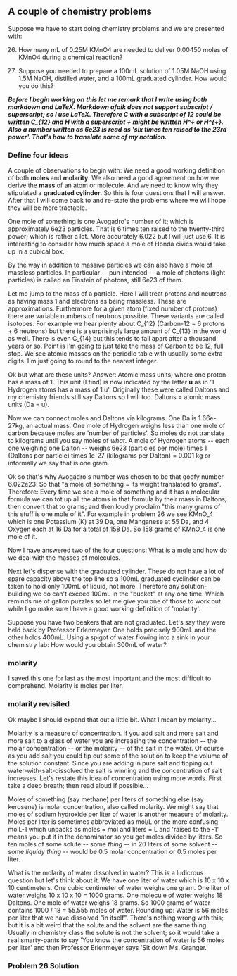 ## A couple of chemistry problems


Suppose we have to start doing chemistry problems and we are presented with: 

26. How many mL of 0.25M KMnO4 are needed to deliver 0.00450 moles of KMnO4 during a chemical reaction? 


27. Suppose you needed to prepare a 100mL solution of 1.05M NaOH using 1.5M NaOH, distilled water, and a 100mL 
graduated cylinder. How would you do this?


***Before I begin working on this let me remark that I write using both markdown and LaTeX. Markdown afaik does not
support subscript / superscript; so I use LaTeX. Therefore C with a subscript of 12 could be written C_{12} and H 
with a superscript + might be written H^+ or H^{+}. Also a number written as 6e23 is read as 'six times ten
raised to the 23rd power'. That's how to translate some of my notation.***


### Define four ideas


A couple of observations to begin with: We need a good working definition of both **moles** and **molarity**. We also need
a good agreement on how we derive the **mass** of an atom or molecule. And we need to know why they stipulated a 
**graduated cylinder**. So this is four questions that I will answer. After that I will come back to and re-state 
the problems where we will hope they will be more tractable. 


One mole of something is one Avogadro's number of it; which is approximately 6e23 particles. That is 6 times ten raised 
to the twenty-third power; which is rather a lot. More accurately 6.022 but I will just use 6. It is interesting to
consider how much space a mole of Honda civics would take up in a cubical box.


By the way in addition to massive particles we can also have a mole of 
massless particles. In particular -- pun intended -- a mole of photons (light particles) is called an Einstein of 
photons, still 6e23 of them.


Let me jump to the mass of a particle. Here I will treat protons and neutrons as having 
mass 1 and electrons as being massless. These are approximations. Furthermore for a given atom (fixed number
of protons) there are variable numbers of neutrons possible. These variants are called isotopes. For example 
we hear plenty about C_{12} (Carbon-12 = 6 protons + 6 neutrons) but there is a surprisingly large amount of 
C_{13} in the world as well. There is even C_{14} but this tends to fall apart after a thousand years or so. 
Point is I'm going to just take the mass of Carbon to be 12, full stop. We see atomic masses on the periodic
table with usually some extra digits. I'm just going to round to the nearest integer. 


Ok but what are these units? Answer: Atomic mass units; where one proton has a mass of 1. This unit (I find) 
is now indicated by the letter **u** as in '1 Hydrogen atoms has a mass of 1 u'. Originally these were called 
Daltons and my chemistry friends still say Daltons so I will too. Daltons = atomic mass units (Da = u).


Now we can connect moles and Daltons via kilograms. One Da is 1.66e-27kg, an actual mass. One mole of Hydrogen 
weighs less than one mole of carbon because moles are 'number of particles'. So moles do not translate to 
kilograms until you say moles of *what*. A mole of Hydrogen atoms -- each one weighing one Dalton -- weighs
6e23 (particles per mole) times 1 (Daltons per particle) times 1e-27 (kilograms per Dalton) = 0.001 kg 
or informally we say that is one gram. 


Ok so that's why Avogadro's number was chosen to be that goofy number 6.022e23: So that "a mole of something 
= its weight translated to grams". Therefore: Every time we see a mole of something and it has a molecular 
formula we can tot up all the atoms in that formula by their mass in Daltons; then convert that to grams;
and then loudly proclaim "this many grams of this stuff is one mole of it". For example in problem 26
we see KMnO_4 which is one Potassium (K) at 39 Da, one Manganese at 55 Da, and 4 Oxygen each at 16 Da for
a total of 158 Da. So 158 grams of KMnO_4 is one mole of it. 


Now I have answered two of the four questions: What is a mole and how do we deal with the masses of molecules. 


Next let's dispense with the graduated cylinder. These do not have a lot of spare capacity above the top
line so a 100mL graduated cyclinder can be taken to hold only 100mL of liquid, not more. Therefore any 
solution-building we do can't exceed 100mL in the "bucket" at any one time. Which reminds me of gallon 
puzzles so let me give you one of those to work out while I go make sure I have a good working definition
of 'molarity'. 


Suppose you have two beakers that are not graduated. Let's say they were held back by Professor Erlenmeyer.
One holds precisely 900mL and the other holds 400mL. Using a spigot of water flowing into a sink in your
chemistry lab: How would you obtain 300mL of water? 


### molarity


I saved this one for last as the most important and the most difficult to comprehend. Molarity is moles per liter.


### molarity revisited


Ok maybe I should expand that out a little bit. What I mean by molarity...


Molarity is a measure of concentration. If you add salt and more salt and more salt to a glass of water
you are increasing the concentration -- the molar concentration -- or the molarity -- of the salt in the 
water. Of course as you add salt you could tip out some of the solution to keep the volume of the solution
constant. Since you are adding in pure salt and tipping out water-with-salt-dissolved the salt is winning
and the concentration of salt increases. Let's restate this idea of concentration using more words.
First take a deep breath; then read aloud if possible...


Moles of something (say methane) per liters of something else (say kerosene) is molar concentration, also
called molarity. We might say that moles of sodium hydroxide per liter of water is another measure of 
molarity. Moles per liter is sometimes abbreviated as mol/L or the more confusing molL-1 which unpacks as 
moles = mol and liters = L and 'raised to the -1' means you put it in the denominator so you get moles 
divided by liters. So ten moles of some solute -- some *thing* -- in 20 liters of some solvent -- some 
*liquidy thing* -- would be 0.5 molar concentration or 0.5 moles per liter.


What is the molarity of water dissolved in water? This is a ludicrous question but let's think about it.
We have one liter of water which is 10 x 10 x 10 centimeters. One cubic centimeter of water weighs one gram. 
One liter of water weighs 10 x 10 x 10 = 1000 grams. One molecule of water weighs 18 Daltons. One mole of 
water weighs 18 grams. So 1000 grams of water contains 1000 / 18 = 55.555 moles of water. Rounding up: 
Water is 56 moles per liter that we have dissolved "in itself". There's nothing wrong with this; but it is
a bit weird that the solute and the solvent are the same thing. Usually in chemistry class the solute is not
the solvent; so it would take a real smarty-pants to say 'You know the concentration of water is 56 moles per liter'
and then Professor Erlenmeyer says 'Sit down Ms. Granger.'


### Problem 26 Solution






